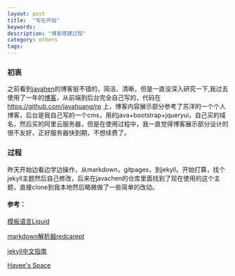 ```yaml
---
layout: post
title:  "写在开始"
keywords:
description: "博客搭建过程"
category: others
tags:
---
```


### 初衷
之前看到[javahen](http://blog.javachen.com/)的博客挺不错的，简洁、清晰，但是一直没深入研究一下,我过去使用了一年的[博客](http://hrps.me)，从前端到后台完全自己写的，代码在 <https://github.com/javahuang/rp> 上，博客内容展示部分参考了苏洋的一个个人博客，后台是我自己写的一个cms，用的java+bootstrap+jqueryui，自己买的域名，然后买的阿里云服务器，但是在使用过程中，我一直觉得博客展示部分设计的很不友好，正好服务器快到期，不想续费了。

### 过程
昨天开始边看边学边操作，从markdown，gitpages，到jekyll。开始打算，找个jekyll主题然后自己修改，后来在javachen的仓库里面找到了现在使用的这个主题，直接clone到我本地然后略微做了一些简单的改动。



#### 参考：
[模板语言Liquid](https://shopify.github.io/liquid/)

[markdown解析器redcarept](https://github.com/vmg/redcarpet)

[jekyll中文指南](http://jekyll.bootcss.com/docs/home/)

[Havee's Space](http://havee.me/about.html)